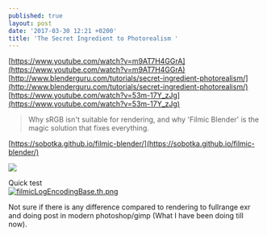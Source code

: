 ```yaml
---
published: true
layout: post
date: '2017-03-30 12:21 +0200'
title: 'The Secret Ingredient to Photorealism '
---
```

[https://www.youtube.com/watch?v=m9AT7H4GGrA](https://www.youtube.com/watch?v=m9AT7H4GGrA)  
[http://www.blenderguru.com/tutorials/secret-ingredient-photorealism/](http://www.blenderguru.com/tutorials/secret-ingredient-photorealism/)  
[https://www.youtube.com/watch?v=53m-17Y_zJg](https://www.youtube.com/watch?v=53m-17Y_zJg)

> Why sRGB isn't suitable for rendering, and why 'Filmic Blender' is the magic solution that fixes everything.

[https://sobotka.github.io/filmic-blender/](https://sobotka.github.io/filmic-blender/)

![](https://s3.amazonaws.com/blenderguru.com/uploads/2017/02/29089698821_9b865a6cb5_o-673x674.jpg)

Quick test  
[![filmicLogEncodingBase.th.png](https://cdn.scrot.moe/images/2017/03/30/filmicLogEncodingBase.th.png)](https://cdn.scrot.moe/images/2017/03/30/filmicLogEncodingBase.png)

Not sure if there is any difference compared to rendering to fullrange exr and doing post in modern photoshop/gimp (What I have been doing till now).
